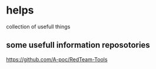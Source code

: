 # helps
collection of usefull things


## some usefull information reposotories

https://github.com/A-poc/RedTeam-Tools
